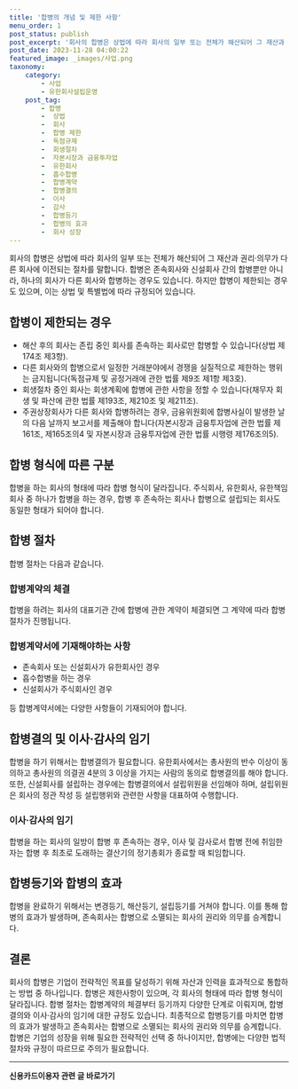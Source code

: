 ```yaml
---
title: '합병의 개념 및 제한 사항'
menu_order: 1
post_status: publish
post_excerpt: '회사의 합병은 상법에 따라 회사의 일부 또는 전체가 해산되어 그 재산과 권리 의무가 다른 회사에 이전되는 절차를 말합니다. 합병은 존속회사와 신설회사 간의 합병뿐만 아니라, 하나의 회사가 다른 회사와 합병하는 경우도 있습니다. 하지만 합병이 제한되는 경우도 있으며, 이는 상법 및 특별법에 따라 규정되어 있습니다.'
post_date: 2023-11-28 04:00:22
featured_image: _images/사업.png
taxonomy:
    category:
        - 사업
        - 유한회사설립운영
    post_tag:
        - 합병
        -  상법
        -  회사
        -  합병 제한
        -  독점규제
        -  회생절차
        -  자본시장과 금융투자업
        -  유한회사
        -  흡수합병
        -  합병계약
        -  합병결의
        -  이사
        -  감사
        -  합병등기
        -  합병의 효과
        -  회사 성장
---
```



회사의 합병은 상법에 따라 회사의 일부 또는 전체가 해산되어 그 재산과 권리·의무가 다른 회사에 이전되는 절차를 말합니다. 합병은 존속회사와 신설회사 간의 합병뿐만 아니라, 하나의 회사가 다른 회사와 합병하는 경우도 있습니다. 하지만 합병이 제한되는 경우도 있으며, 이는 상법 및 특별법에 따라 규정되어 있습니다.

## 합병이 제한되는 경우

- 해산 후의 회사는 존립 중인 회사를 존속하는 회사로만 합병할 수 있습니다(상법 제174조 제3항).
- 다른 회사와의 합병으로서 일정한 거래분야에서 경쟁을 실질적으로 제한하는 행위는 금지됩니다(독점규제 및 공정거래에 관한 법률 제9조 제1항 제3호).
- 회생절차 중인 회사는 회생계획에 합병에 관한 사항을 정할 수 있습니다(채무자 회생 및 파산에 관한 법률 제193조, 제210조 및 제211조).
- 주권상장회사가 다른 회사와 합병하려는 경우, 금융위원회에 합병사실이 발생한 날의 다음 날까지 보고서를 제출해야 합니다(자본시장과 금융투자업에 관한 법률 제161조, 제165조의4 및 자본시장과 금융투자업에 관한 법률 시행령 제176조의5).

## 합병 형식에 따른 구분

합병을 하는 회사의 형태에 따라 합병 형식이 달라집니다. 주식회사, 유한회사, 유한책임회사 중 하나가 합병을 하는 경우, 합병 후 존속하는 회사나 합병으로 설립되는 회사도 동일한 형태가 되어야 합니다.

## 합병 절차

합병 절차는 다음과 같습니다.

### 합병계약의 체결

합병을 하려는 회사의 대표기관 간에 합병에 관한 계약이 체결되면 그 계약에 따라 합병절차가 진행됩니다.

### 합병계약서에 기재해야하는 사항

- 존속회사 또는 신설회사가 유한회사인 경우
- 흡수합병을 하는 경우
- 신설회사가 주식회사인 경우

등 합병계약서에는 다양한 사항들이 기재되어야 합니다.

## 합병결의 및 이사·감사의 임기

합병을 하기 위해서는 합병결의가 필요합니다. 유한회사에서는 총사원의 반수 이상이 동의하고 총사원의 의결권 4분의 3 이상을 가지는 사람의 동의로 합병결의를 해야 합니다. 또한, 신설회사를 설립하는 경우에는 합병결의에서 설립위원을 선임해야 하며, 설립위원은 회사의 정관 작성 등 설립행위와 관련한 사항을 대표하여 수행합니다.

### 이사·감사의 임기

합병을 하는 회사의 일방이 합병 후 존속하는 경우, 이사 및 감사로서 합병 전에 취임한 자는 합병 후 최초로 도래하는 결산기의 정기총회가 종료할 때 퇴임합니다.

## 합병등기와 합병의 효과

합병을 완료하기 위해서는 변경등기, 해산등기, 설립등기를 거쳐야 합니다. 이를 통해 합병의 효과가 발생하며, 존속회사는 합병으로 소멸되는 회사의 권리와 의무를 승계합니다.

## 결론


회사의 합병은 기업이 전략적인 목표를 달성하기 위해 자산과 인력을 효과적으로 통합하는 방법 중 하나입니다. 합병은 제한사항이 있으며, 각 회사의 형태에 따라 합병 형식이 달라집니다. 합병 절차는 합병계약의 체결부터 등기까지 다양한 단계로 이뤄지며, 합병결의와 이사·감사의 임기에 대한 규정도 있습니다. 최종적으로 합병등기를 마치면 합병의 효과가 발생하고 존속회사는 합병으로 소멸되는 회사의 권리와 의무를 승계합니다. 합병은 기업의 성장을 위해 필요한 전략적인 선택 중 하나이지만, 합병에는 다양한 법적 절차와 규정이 따르므로 주의가 필요합니다.
<!-- wp:separator -->
<hr class="wp-block-separator has-alpha-channel-opacity"/>
<!-- /wp:separator -->

<!-- wp:group {"backgroundColor":"base","layout":{"type":"constrained"}} -->
<div class="wp-block-group has-base-background-color has-background"><!-- wp:paragraph {"align":"center","fontSize":"medium"} -->
<p class="has-text-align-center has-large-font-size"><strong>신용카드이용자 관련 글 바로가기</strong></p>
<!-- /wp:paragraph -->


<!-- wp:latest-posts
{"categories":[{"id":15350,"count":19,"description":"","link":"https://uknowlaw.com/category/%ec%8b%a0%ec%9a%a9%ec%b9%b4%eb%93%9c%ec%9d%b4%ec%9a%a9%ec%9e%90/","name":"신용카드이용자","slug":"신용카드이용자","taxonomy":"category","parent":0,"meta":[],"_links":{"self":[{"href":"https://uknowlaw.com/wp-json/wp/v2/categories/15350"}],"collection":[{"href":"https://uknowlaw.com/wp-json/wp/v2/categories"}],"about":[{"href":"https://uknowlaw.com/wp-json/wp/v2/taxonomies/category"}],"wp:post_type":[{"href":"https://uknowlaw.com/wp-json/wp/v2/posts?categories=15350"}],"curies":[{"name":"wp","href":"https://api.w.org/{rel}","templated":true}]}}],"postsToShow":100,"excerptLength":28,"postLayout":"grid","columns":2,"featuredImageAlign":"left","featuredImageSizeSlug":"large","fontSize":"small"} /--></div>
<!-- /wp:group -->
